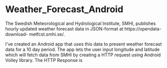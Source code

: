 # Weather_Forecast_Android
The Swedish Meteorological and Hydrological Institute, SMHI, publishes hourly updated weather 
forecast data in JSON-format at https://opendata-download-
metfcst.smhi.se/. 

I've created an Android app that uses this data to present weather forecast data for a 10 day period. 
The app lets the user input longitude and latitude which will fetch data from SMHI by creating a HTTP request using Android Volley library.
The HTTP Response is 
